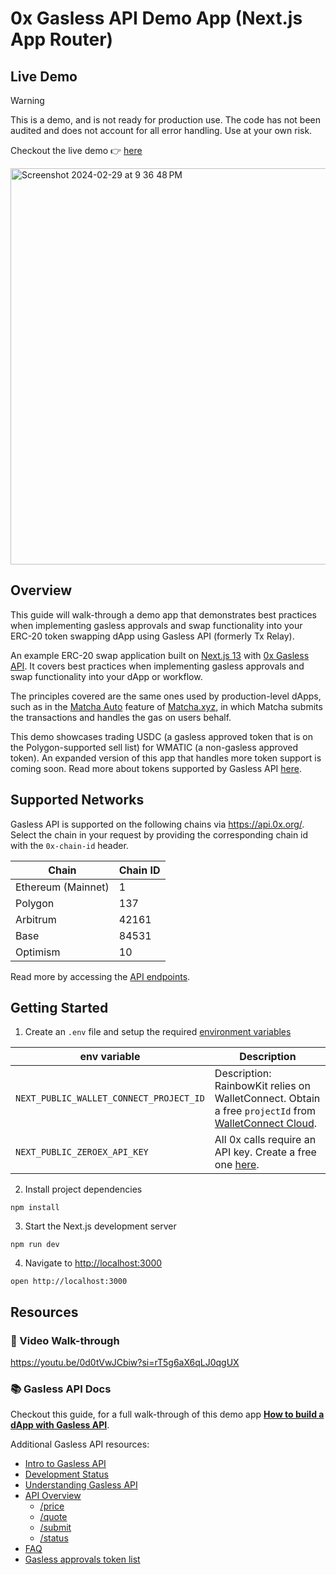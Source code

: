 # 0x Gasless API Demo App (Next.js App Router)

## Live Demo

> [!WARNING]  
> This is a demo, and is not ready for production use. The code has not been audited and does not account for all error handling. Use at your own risk.

Checkout the live demo 👉 [here](https://0x-examples.vercel.app/)

<img width="634" alt="Screenshot 2024-02-29 at 9 36 48 PM" src="https://github.com/0xProject/0x-examples/assets/8042156/9bf16fd6-a420-4373-8d1c-c37c5abc3a65">

## Overview

This guide will walk-through a demo app that demonstrates best practices when implementing gasless approvals and swap functionality into your ERC-20 token swapping dApp using Gasless API (formerly Tx Relay).

An example ERC-20 swap application built on [Next.js 13](https://nextjs.org/) with [0x Gasless API](https://0x.org/docs/tx-relay-api/introduction). It covers best practices when implementing gasless approvals and swap functionality into your dApp or workflow.

The principles covered are the same ones used by production-level dApps, such as in the [Matcha Auto](https://help.matcha.xyz/en/articles/7939087-what-is-matcha-auto) feature of [Matcha.xyz](https://matcha.xyz/), in which Matcha submits the transactions and handles the gas on users behalf.

This demo showcases trading USDC (a gasless approved token that is on the Polygon-supported sell list) for WMATIC (a non-gasless approved token). An expanded version of this app that handles more token support is coming soon. Read more about tokens supported by Gasless API [here](https://0x.org/docs/tx-relay-api/guides/build-a-dapp-with-tx-relay-api#-token-lists).

## Supported Networks

Gasless API is supported on the following chains via https://api.0x.org/. Select the chain in your request by providing the corresponding chain id with the `0x-chain-id` header.

| Chain              | Chain ID |
| ------------------ | -------- |
| Ethereum (Mainnet) | 1        |
| Polygon            | 137      |
| Arbitrum           | 42161    |
| Base               | 84531    |
| Optimism           | 10       |

Read more by accessing the [API endpoints](https://0x.org/docs/tx-relay-api/api-references/overview).

## Getting Started

1. Create an `.env` file and setup the required [environment variables](https://github.com/0xProject/0x-examples/blob/main/gasless-next-app/.env.template)

| **env variable**                        | **Description**                                                                                                                             |
| --------------------------------------- | ------------------------------------------------------------------------------------------------------------------------------------------- |
| `NEXT_PUBLIC_WALLET_CONNECT_PROJECT_ID` | Description: RainbowKit relies on WalletConnect. Obtain a free `projectId` from [WalletConnect Cloud](https://cloud.walletconnect.com/app). |
| `NEXT_PUBLIC_ZEROEX_API_KEY`            | All 0x calls require an API key. Create a free one [here](https://0x.org/docs/introduction/getting-started).                                |

2. Install project dependencies

```
npm install
```

3. Start the Next.js development server

```
npm run dev
```

4. Navigate to [http://localhost:3000](http://localhost:3000)

```
open http://localhost:3000
```

## Resources

### 🎥 Video Walk-through

https://youtu.be/0d0tVwJCbiw?si=rT5g6aX6qLJ0qgUX

### 📚 Gasless API Docs

Checkout this guide, for a full walk-through of this demo app [**How to build a dApp with Gasless API**](https://0x.org/docs/tx-relay-api/guides/build-a-dapp-with-tx-relay-api).

Additional Gasless API resources:

- [Intro to Gasless API](https://0x.org/docs/tx-relay-api/introduction)
- [Development Status](https://0x.org/docs/tx-relay-api/development-status)
- [Understanding Gasless API](https://0x.org/docs/tx-relay-api/guides/understanding-tx-relay-api)
- [API Overview](https://0x.org/docs/tx-relay-api/api-references/overview)
  - [/price](https://0x.org/docs/tx-relay-api/api-references/get-tx-relay-v1-swap-price)
  - [/quote](https://0x.org/docs/tx-relay-api/api-references/get-tx-relay-v1-swap-quote)
  - [/submit](https://0x.org/docs/tx-relay-api/api-references/post-tx-relay-v1-swap-submit)
  - [/status](https://0x.org/docs/tx-relay-api/api-references/get-tx-relay-v1-swap-status-trade-hash)
- [FAQ](https://0x.org/docs/tx-relay-api/tx-relay-faq)
- [Gasless approvals token list](https://0x.org/docs/tx-relay-api/gasless-approvals-token-list)
